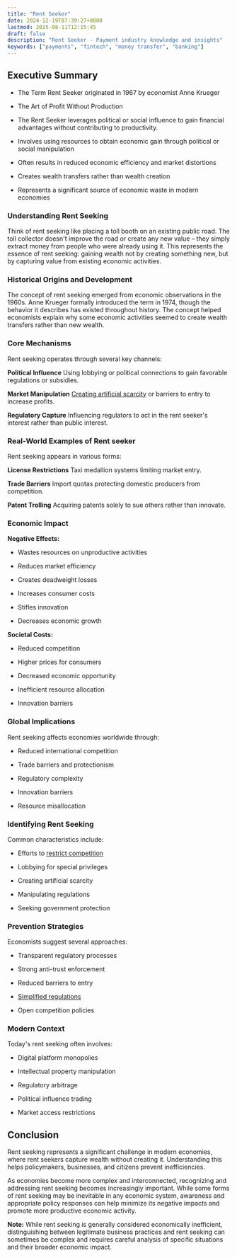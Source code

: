```yaml
---
title: "Rent Seeker"
date: 2024-12-19T07:39:27+0000
lastmod: 2025-08-11T12:15:45
draft: false
description: "Rent Seeker - Payment industry knowledge and insights"
keywords: ["payments", "fintech", "money transfer", "banking"]
---
```


## Executive Summary

- The Term Rent Seeker originated in 1967 by economist Anne Krueger

- The Art of Profit Without Production

- The Rent Seeker leverages political or social influence to gain financial advantages without contributing to productivity.

- Involves using resources to obtain economic gain through political or social manipulation

- Often results in reduced economic efficiency and market distortions

- Creates wealth transfers rather than wealth creation

- Represents a significant source of economic waste in modern economies

### Understanding Rent Seeking

Think of rent seeking like placing a toll booth on an existing public road. The toll collector doesn't improve the road or create any new value – they simply extract money from people who were already using it. This represents the essence of rent seeking: gaining wealth not by creating something new, but by capturing value from existing economic activities.

### Historical Origins and Development

The concept of rent seeking emerged from economic observations in the 1960s. Anne Krueger formally introduced the term in 1974, though the behavior it describes has existed throughout history. The concept helped economists explain why some economic activities seemed to create wealth transfers rather than new wealth.

### Core Mechanisms

Rent seeking operates through several key channels:

**Political Influence** Using lobbying or political connections to gain favorable regulations or subsidies.

**Market Manipulation** [Creating artificial scarcity](https://faisalkhanllc.xyz/resources/payments-wiki/m/market-manipulation/) or barriers to entry to increase profits.

**Regulatory Capture** Influencing regulators to act in the rent seeker's interest rather than public interest.

### Real-World Examples of Rent seeker

Rent seeking appears in various forms:

**License Restrictions** Taxi medallion systems limiting market entry.

**Trade Barriers** Import quotas protecting domestic producers from competition.

**Patent Trolling** Acquiring patents solely to sue others rather than innovate.

### Economic Impact

**Negative Effects:**

- Wastes resources on unproductive activities

- Reduces market efficiency

- Creates deadweight losses

- Increases consumer costs

- Stifles innovation

- Decreases economic growth

**Societal Costs:**

- Reduced competition

- Higher prices for consumers

- Decreased economic opportunity

- Inefficient resource allocation

- Innovation barriers

### Global Implications

Rent seeking affects economies worldwide through:

- Reduced international competition

- Trade barriers and protectionism

- Regulatory complexity

- Innovation barriers

- Resource misallocation

### Identifying Rent Seeking

Common characteristics include:

- Efforts to [restrict competition](https://faisalkhanllc.xyz/resources/payments-wiki/a/assessing-competition/)

- Lobbying for special privileges

- Creating artificial scarcity

- Manipulating regulations

- Seeking government protection

### Prevention Strategies

Economists suggest several approaches:

- Transparent regulatory processes

- Strong anti-trust enforcement

- Reduced barriers to entry

- [Simplified regulations](https://faisalkhanllc.xyz/resources/payments-wiki/f/financial-regulator/)

- Open competition policies

### Modern Context

Today's rent seeking often involves:

- Digital platform monopolies

- Intellectual property manipulation

- Regulatory arbitrage

- Political influence trading

- Market access restrictions

## Conclusion

Rent seeking represents a significant challenge in modern economies, where rent seekers capture wealth without creating it. Understanding this helps policymakers, businesses, and citizens prevent inefficiencies.

As economies become more complex and interconnected, recognizing and addressing rent seeking becomes increasingly important. While some forms of rent seeking may be inevitable in any economic system, awareness and appropriate policy responses can help minimize its negative impacts and promote more productive economic activity.

**Note:** While rent seeking is generally considered economically inefficient, distinguishing between legitimate business practices and rent seeking can sometimes be complex and requires careful analysis of specific situations and their broader economic impact.